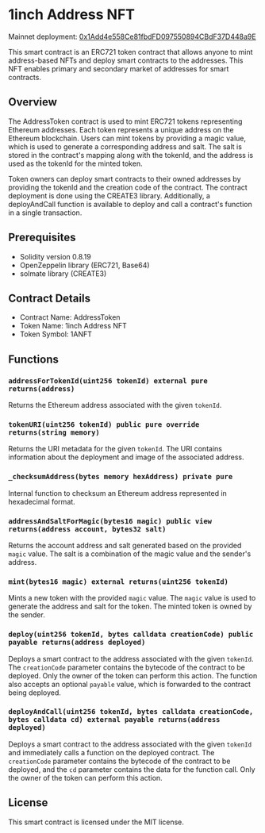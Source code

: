 # 1inch Address NFT

Mainnet deployment: [0x1Add4e558Ce81fbdFD097550894CBdF37D448a9E](https://etherscan.io/address/0x1Add4e558Ce81fbdFD097550894CBdF37D448a9E)

This smart contract is an ERC721 token contract that allows anyone to mint address-based NFTs and deploy smart contracts to the addresses. This NFT enables primary and secondary market of addresses for smart contracts.

## Overview

The AddressToken contract is used to mint ERC721 tokens representing Ethereum addresses. Each token represents a unique address on the Ethereum blockchain. Users can mint tokens by providing a magic value, which is used to generate a corresponding address and salt. The salt is stored in the contract's mapping along with the tokenId, and the address is used as the tokenId for the minted token.

Token owners can deploy smart contracts to their owned addresses by providing the tokenId and the creation code of the contract. The contract deployment is done using the CREATE3 library. Additionally, a deployAndCall function is available to deploy and call a contract's function in a single transaction.

## Prerequisites

- Solidity version 0.8.19
- OpenZeppelin library (ERC721, Base64)
- solmate library (CREATE3)

## Contract Details

- Contract Name: AddressToken
- Token Name: 1inch Address NFT
- Token Symbol: 1ANFT

## Functions

### `addressForTokenId(uint256 tokenId) external pure returns(address)`

Returns the Ethereum address associated with the given `tokenId`.

### `tokenURI(uint256 tokenId) public pure override returns(string memory)`

Returns the URI metadata for the given `tokenId`. The URI contains information about the deployment and image of the associated address.

### `_checksumAddress(bytes memory hexAddress) private pure`

Internal function to checksum an Ethereum address represented in hexadecimal format.

### `addressAndSaltForMagic(bytes16 magic) public view returns(address account, bytes32 salt)`

Returns the account address and salt generated based on the provided `magic` value. The salt is a combination of the magic value and the sender's address.

### `mint(bytes16 magic) external returns(uint256 tokenId)`

Mints a new token with the provided `magic` value. The `magic` value is used to generate the address and salt for the token. The minted token is owned by the sender.

### `deploy(uint256 tokenId, bytes calldata creationCode) public payable returns(address deployed)`

Deploys a smart contract to the address associated with the given `tokenId`. The `creationCode` parameter contains the bytecode of the contract to be deployed. Only the owner of the token can perform this action. The function also accepts an optional `payable` value, which is forwarded to the contract being deployed.

### `deployAndCall(uint256 tokenId, bytes calldata creationCode, bytes calldata cd) external payable returns(address deployed)`

Deploys a smart contract to the address associated with the given `tokenId` and immediately calls a function on the deployed contract. The `creationCode` parameter contains the bytecode of the contract to be deployed, and the `cd` parameter contains the data for the function call. Only the owner of the token can perform this action.

## License

This smart contract is licensed under the MIT license.
